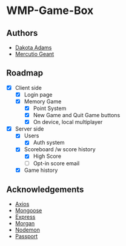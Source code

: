# WMP-Game-Box  

## Authors

- [Dakota Adams](https://github.com/dakotarobot213)
- [Mercutio Geant](https://github.com/MercutioG)

## Roadmap

 - [x] Client side
   - [x] Login page
   - [x] Memory Game
     - [x] Point System
     - [x] New Game and Quit Game buttons
     - [x] On device, local multiplayer
 - [x] Server side
   - [x] Users 
     - [x] Auth system
   - [x] Scoreboard /w score history
     - [x] High Score
     - [ ] Opt-in score email
   - [x] Game history

## Acknowledgements

 - [Axios](https://axios-http.com/)
 - [Mongoose](https://mongoosejs.com/)
 - [Express](https://expressjs.com/)
 - [Morgan](https://github.com/expressjs/morgan#readme)
 - [Nodemon](https://nodemon.io/)
 - [Passport](https://www.passportjs.org/)
